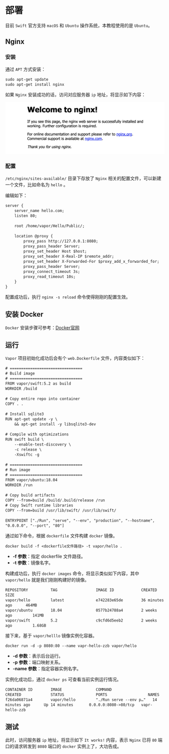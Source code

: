 # 部署

目前 `Swift` 官方支持 `macOS` 和 `Ubuntu` 操作系统，本教程使用的是 `Ubuntu`。

## Nginx

### 安装

通过 `APT` 方式安装：

```shell
sudo apt-get update
sudo apt-get install nginx
```

如果 `Nginx` 安装成功的话，访问对应服务器 `ip` 地址，将显示如下内容：

![nginx_install_success](../img/nginx_install_success.png)

### 配置

`/etc/nginx/sites-available/` 目录下存放了 `Nginx` 相关的配置文件，可以新建一个文件，比如命名为 `hello` 。

编辑如下：

```
server {
    server_name hello.com;
    listen 80;

    root /home/vapor/Hello/Public/;

    location @proxy {
        proxy_pass http://127.0.0.1:8080;
        proxy_pass_header Server;
        proxy_set_header Host $host;
        proxy_set_header X-Real-IP $remote_addr;
        proxy_set_header X-Forwarded-For $proxy_add_x_forwarded_for;
        proxy_pass_header Server;
        proxy_connect_timeout 3s;
        proxy_read_timeout 10s;
    }
}
```

配置成功后，执行 `nginx -s reload` 命令使得刚刚的配置生效。

## 安装 Docker

`Docker` 安装步骤可参考：[Docker官网](https://docs.docker.com/engine/install/ubuntu/)

## 运行

`Vapor` 项目初始化成功后会有个 `web.Dockerfile` 文件，内容类似如下：

```shell
# ================================
# Build image
# ================================
FROM vapor/swift:5.2 as build
WORKDIR /build

# Copy entire repo into container
COPY . .

# Install sqlite3
RUN apt-get update -y \
	&& apt-get install -y libsqlite3-dev

# Compile with optimizations
RUN swift build \
	--enable-test-discovery \
	-c release \
	-Xswiftc -g

# ================================
# Run image
# ================================
FROM vapor/ubuntu:18.04
WORKDIR /run

# Copy build artifacts
COPY --from=build /build/.build/release /run
# Copy Swift runtime libraries
COPY --from=build /usr/lib/swift/ /usr/lib/swift/

ENTRYPOINT ["./Run", "serve", "--env", "production", "--hostname", "0.0.0.0", "--port", "80"]
```

通过如下命令，根据 `dockerfile` 文件构建 `docker` 镜像。

```shell
docker build -f <dockerfile文件路径> -t vapor/hello .
```

* **-f 参数**：指定 dockerfile 文件路径。
* **-t 参数**：镜像名字。

构建成功后，执行 `docker images` 命令，将显示类似如下内容，其中 `vapor/hello` 就是我们刚刚构建好的镜像。

```shell
REPOSITORY          TAG                 IMAGE ID            CREATED             SIZE
vapor/hello         latest              e742283e65de        36 minutes ago      464MB
vapor/ubuntu        18.04               0577b24788a4        2 weeks ago         141MB
vapor/swift         5.2                 c9cfd6d5eeb2        2 weeks ago         1.68GB
```

接下来，基于 `vapor/helllo` 镜像实例化容器。

```shell
docker run -d -p 8080:80 --name vapr-hello-zzb vapor/hello
```

* **-d 参数**：表示后台运行。
* **-p 参数**：端口映射关系。
* **-name 参数**：指定容器实例名字。

实例化成功后，通过 `docker ps` 可查看当前实例运行情况。

```shell
CONTAINER ID        IMAGE               COMMAND                  CREATED             STATUS              PORTS                  NAMES
f26da06871a4        vapor/hello         "./Run serve --env p…"   14 minutes ago      Up 14 minutes       0.0.0.0:8080->80/tcp   vapr-hello-zzb
```

## 测试

此时，访问服务器 `ip` 地址，将显示如下 `It works!` 内容，表示 `Nginx` 已将 `80` 端口的请求转发到 `8080` 端口的 `docker` 实例上了，大功告成。
